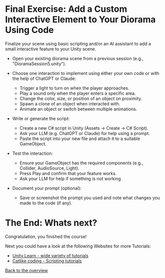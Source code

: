 # Final Exercise: Add a Custom Interactive Element to Your Diorama Using Code

Finalize your scene using basic scripting and/or an AI assistant to add a small interactive feature to your Unity scene.

- Open your existing diorama scene from a previous session (e.g., "DioramaSession5.unity").
- Choose one interaction to implement using either your own code or with the help of ChatGPT or Claude:
    - Trigger a light to turn on when the player approaches.
    - Play a sound only when the player enters a specific area.
    - Change the color, size, or position of an object on proximity.
    - Spawn a clone of an object when interacted with.
    - Animate an object or switch between multiple animations.
- Write or generate the script:
    - Create a new C# script in Unity (Assets → Create → C# Script).
    - Ask your LLM (e.g. ChatGPT or Claude) for help using a prompt.
    - Paste the script into your new file and attach it to a suitable GameObject.
- Test the interaction:
    - Ensure your GameObject has the required components (e.g., Collider, AudioSource, Light).
    - Press Play and confirm that your feature works.
    - Ask your LLM for help if something is not working

- Document your prompt (optional):
    - Save or screenshot the prompt you used and note what changes you made to the code (if any).

# The End: Whats next? 

Congratulation, you finished the course! 

Next you could have a look at the following Websites for more Tutorials: 
- [Unity Learn - wide variety of tutorials](https://learn.unity.com/)
- [Catlike coding - Scripting tutorials](https://catlikecoding.com/unity/tutorials/)

[Back to the overview](readme.md)

